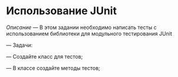﻿# Использование JUnit

*Описание* — В этом задании необходимо написать тесты с использованием библиотеки для модульного тестирования JUnit


— Задачи: 

— Создайте класс для тестов;

— В классе создайте методы тестов;

